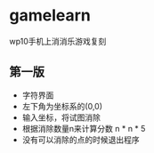 # gamelearn
wp10手机上消消乐游戏复刻

## 第一版
* 字符界面  
* 左下角为坐标系的(0,0)  
* 输入坐标，将试图消除  
* 根据消除数量n来计算分数 n * n * 5  
* 没有可以消除的点的时候退出程序